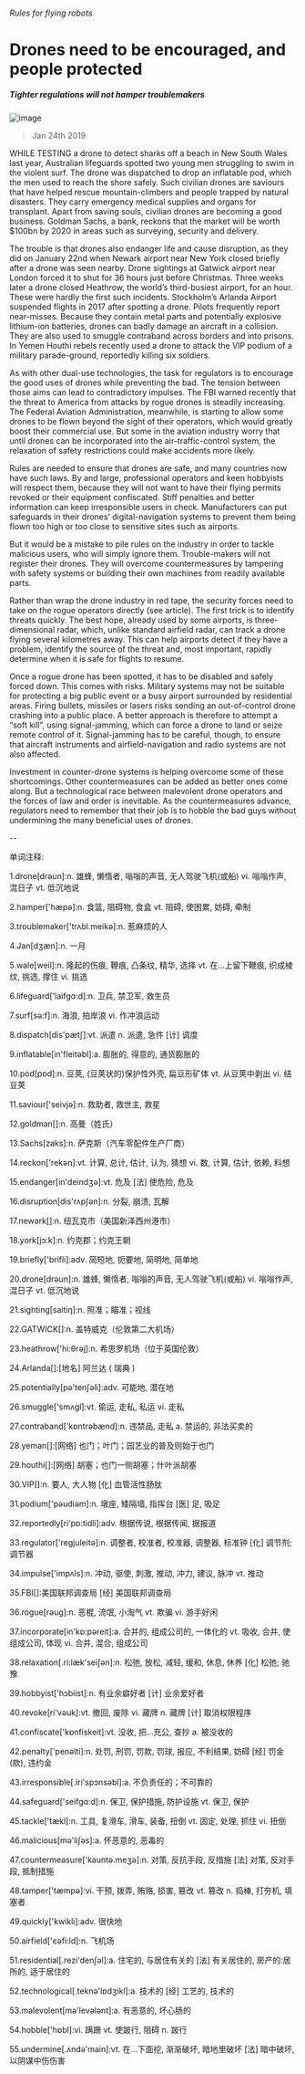 ###### Rules for flying robots
# Drones need to be encouraged, and people protected 
##### Tighter regulations will not hamper troublemakers 
![image](images/20190126_ldp002.jpg) 
> Jan 24th 2019 
 
WHILE TESTING a drone to detect sharks off a beach in New South Wales last year, Australian lifeguards spotted two young men struggling to swim in the violent surf. The drone was dispatched to drop an inflatable pod, which the men used to reach the shore safely. Such civilian drones are saviours that have helped rescue mountain-climbers and people trapped by natural disasters. They carry emergency medical supplies and organs for transplant. Apart from saving souls, civilian drones are becoming a good business. Goldman Sachs, a bank, reckons that the market will be worth $100bn by 2020 in areas such as surveying, security and delivery. 
The trouble is that drones also endanger life and cause disruption, as they did on January 22nd when Newark airport near New York closed briefly after a drone was seen nearby. Drone sightings at Gatwick airport near London forced it to shut for 36 hours just before Christmas. Three weeks later a drone closed Heathrow, the world’s third-busiest airport, for an hour. These were hardly the first such incidents. Stockholm’s Arlanda Airport suspended flights in 2017 after spotting a drone. Pilots frequently report near-misses. Because they contain metal parts and potentially explosive lithium-ion batteries, drones can badly damage an aircraft in a collision. They are also used to smuggle contraband across borders and into prisons. In Yemen Houthi rebels recently used a drone to attack the VIP podium of a military parade-ground, reportedly killing six soldiers. 
As with other dual-use technologies, the task for regulators is to encourage the good uses of drones while preventing the bad. The tension between those aims can lead to contradictory impulses. The FBI warned recently that the threat to America from attacks by rogue drones is steadily increasing. The Federal Aviation Administration, meanwhile, is starting to allow some drones to be flown beyond the sight of their operators, which would greatly boost their commercial use. But some in the aviation industry worry that until drones can be incorporated into the air-traffic-control system, the relaxation of safety restrictions could make accidents more likely. 
Rules are needed to ensure that drones are safe, and many countries now have such laws. By and large, professional operators and keen hobbyists will respect them, because they will not want to have their flying permits revoked or their equipment confiscated. Stiff penalties and better information can keep irresponsible users in check. Manufacturers can put safeguards in their drones’ digital-navigation systems to prevent them being flown too high or too close to sensitive sites such as airports. 
But it would be a mistake to pile rules on the industry in order to tackle malicious users, who will simply ignore them. Trouble-makers will not register their drones. They will overcome countermeasures by tampering with safety systems or building their own machines from readily available parts. 
Rather than wrap the drone industry in red tape, the security forces need to take on the rogue operators directly (see article). The first trick is to identify threats quickly. The best hope, already used by some airports, is three-dimensional radar, which, unlike standard airfield radar, can track a drone flying several kilometres away. This can help airports detect if they have a problem, identify the source of the threat and, most important, rapidly determine when it is safe for flights to resume. 
Once a rogue drone has been spotted, it has to be disabled and safely forced down. This comes with risks. Military systems may not be suitable for protecting a big public event or a busy airport surrounded by residential areas. Firing bullets, missiles or lasers risks sending an out-of-control drone crashing into a public place. A better approach is therefore to attempt a “soft kill”, using signal-jamming, which can force a drone to land or seize remote control of it. Signal-jamming has to be careful, though, to ensure that aircraft instruments and airfield-navigation and radio systems are not also affected. 
Investment in counter-drone systems is helping overcome some of these shortcomings. Other countermeasures can be added as better ones come along. But a technological race between malevolent drone operators and the forces of law and order is inevitable. As the countermeasures advance, regulators need to remember that their job is to hobble the bad guys without undermining the many beneficial uses of drones. 
-- 
 单词注释:
1.drone[drәun]:n. 雄蜂, 懒惰者, 嗡嗡的声音, 无人驾驶飞机(或船) vi. 嗡嗡作声, 混日子 vt. 低沉地说 
2.hamper['hæpә]:n. 食篮, 阻碍物, 食盒 vt. 阻碍, 使困累, 妨碍, 牵制 
3.troublemaker['trʌbl.meikә]:n. 惹麻烦的人 
4.Jan[dʒæn]:n. 一月 
5.wale[weil]:n. 隆起的伤痕, 鞭痕, 凸条纹, 精华, 选择 vt. 在...上留下鞭痕, 织成棱纹, 挑选, 撑住 vi. 挑选 
6.lifeguard['laifgɑ:d]:n. 卫兵, 禁卫军, 救生员 
7.surf[sә:f]:n. 海浪, 拍岸浪 vi. 作冲浪运动 
8.dispatch[dis'pætʃ]:vt. 派遣 n. 派遣, 急件 [计] 调度 
9.inflatable[in'fleitәbl]:a. 膨胀的, 得意的, 通货膨胀的 
10.pod[pɒd]:n. 豆荚, (豆荚状的)保护性外壳, 扁豆形矿体 vt. 从豆荚中剥出 vi. 结豆荚 
11.saviour['seivjә]:n. 救助者, 救世主, 救星 
12.goldman[]:n. 高曼（姓氏） 
13.Sachs[zaks]:n. 萨克斯（汽车零配件生产厂商） 
14.reckon['rekәn]:vt. 计算, 总计, 估计, 认为, 猜想 vi. 数, 计算, 估计, 依赖, 料想 
15.endanger[in'deindʒә]:vt. 危及 [法] 使危险, 危及 
16.disruption[dis'rʌpʃәn]:n. 分裂, 崩溃, 瓦解 
17.newark[]:n. 纽瓦克市（美国新泽西州港市） 
18.york[jɔ:k]:n. 约克郡；约克王朝 
19.briefly['brifli]:adv. 简短地, 扼要地, 简明地, 简单地 
20.drone[drәun]:n. 雄蜂, 懒惰者, 嗡嗡的声音, 无人驾驶飞机(或船) vi. 嗡嗡作声, 混日子 vt. 低沉地说 
21.sighting[saitiŋ]:n. 照准；瞄准；视线 
22.GATWICK[]:n. 盖特威克（伦敦第二大机场） 
23.heathrow['hi:θrәj]:n. 希思罗机场（位于英国伦敦） 
24.Arlanda[]:[地名] 阿兰达 ( 瑞典 ) 
25.potentially[pә'tenʃәli]:adv. 可能地, 潜在地 
26.smuggle['smʌgl]:vt. 偷运, 走私, 私运 vi. 走私 
27.contraband['kɒntrәbænd]:n. 违禁品, 走私 a. 禁运的, 非法买卖的 
28.yeman[]:[网络] 也门；叶门；园艺业的普及则始于也门 
29.houthi[]:[网络] 胡塞；也门一侧胡塞；什叶派胡塞 
30.VIP[]:n. 要人, 大人物 [化] 血管活性肠肽 
31.podium['pәudiәm]:n. 墩座, 矮隔墙, 指挥台 [医] 足, 吸足 
32.reportedly[ri'pɒ:tidli]:adv. 根据传说, 根据传闻, 据报道 
33.regulator['regjuleitә]:n. 调整者, 校准者, 校准器, 调整器, 标准钟 [化] 调节剂; 调节器 
34.impulse['impʌls]:n. 冲动, 驱使, 刺激, 推动, 冲力, 建议, 脉冲 vt. 推动 
35.FBI[]:美国联邦调查局 [经] 美国联邦调查局 
36.rogue[rәug]:n. 恶棍, 流氓, 小淘气 vt. 欺骗 vi. 游手好闲 
37.incorporate[in'kɒ:pәreit]:a. 合并的, 组成公司的, 一体化的 vt. 吸收, 合并, 使组成公司, 体现 vi. 合并, 混合, 组成公司 
38.relaxation[.ri:læk'seiʃәn]:n. 松弛, 放松, 减轻, 缓和, 休息, 休养 [化] 松弛; 驰豫 
39.hobbyist['hɔbiist]:n. 有业余癖好者 [计] 业余爱好者 
40.revoke[ri'vәuk]:vt. 撤回, 废除 vi. 藏牌 n. 藏牌 [计] 取消权限程序 
41.confiscate['kɒnfiskeit]:vt. 没收, 把...充公, 查抄 a. 被没收的 
42.penalty['penәlti]:n. 处罚, 刑罚, 罚款, 罚球, 报应, 不利结果, 妨碍 [经] 罚金(款), 违约金 
43.irresponsible[.iri'spɔnsәbl]:a. 不负责任的；不可靠的 
44.safeguard['seifgɑ:d]:n. 保卫, 保护措施, 防护设施 vt. 保卫, 保护 
45.tackle['tækl]:n. 工具, 复滑车, 滑车, 装备, 扭倒 vt. 固定, 处理, 抓住 vi. 扭倒 
46.malicious[mә'liʃәs]:a. 怀恶意的, 恶毒的 
47.countermeasure['kauntә.meʒә]:n. 对策, 反抗手段, 反措施 [法] 对策, 反对手段, 抵制措施 
48.tamper['tæmpә]:vi. 干预, 拨弄, 贿赂, 损害, 篡改 vt. 篡改 n. 捣棒, 打夯机, 填塞者 
49.quickly['kwikli]:adv. 很快地 
50.airfield['єәfi:ld]:n. 飞机场 
51.residential[.rezi'denʃәl]:a. 住宅的, 与居住有关的 [法] 有关居住的, 房产的:居所的, 适于居住的 
52.technological[.teknә'lɒdʒikl]:a. 技术的 [经] 工艺的, 技术的 
53.malevolent[mә'levәlәnt]:a. 有恶意的, 坏心肠的 
54.hobble['hɒbl]:vi. 蹒跚 vt. 使跛行, 阻碍 n. 跛行 
55.undermine[.ʌndә'main]:vt. 在...下面挖, 渐渐破坏, 暗地里破坏 [法] 暗中破坏, 以阴谋中伤伤害 

